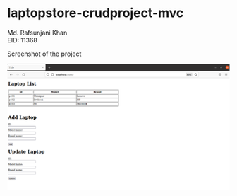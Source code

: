 # laptopstore-crudproject-mvc
Md. Rafsunjani Khan <br/>
EID: 11368 <br/>


Screenshot of the project </br>

![Screenshot of the project](/Screenshot%20of%20the%20project.png)


